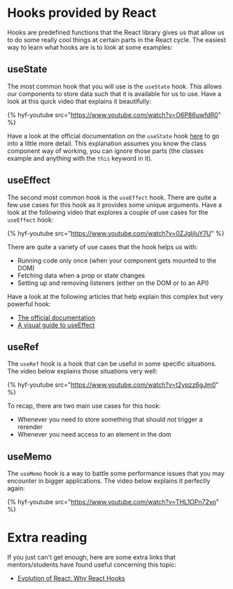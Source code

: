 # Hooks provided by React

Hooks are predefined functions that the React library gives us that allow us to do some really cool things at certain parts in the React cycle. The easiest way to learn what hooks are is to look at some examples:

## useState

The most common hook that you will use is the `useState` hook. This allows our components to store data such that it is available for us to use. Have a look at this quick video that explains it beautifully:

{% hyf-youtube src="https://www.youtube.com/watch?v=O6P86uwfdR0" %}

Have a look at the official documentation on the `useState` hook [here](https://reactjs.org/docs/hooks-state.html) to go into a little more detail. This explanation assumes you know the class component way of working, you can ignore those parts (the classes example and anything with the `this` keyword in it).

## useEffect

The second most common hook is the `useEffect` hook. There are quite a few use cases for this hook as it provides some unique arguments. Have a look at the following video that explores a couple of use cases for the `useEffect` hook:

{% hyf-youtube src="https://www.youtube.com/watch?v=0ZJgIjIuY7U" %}

There are quite a variety of use cases that the hook helps us with:
- Running code only once (when your component gets mounted to the DOM)
- Fetching data when a prop or state changes
- Setting up and removing listeners (either on the DOM or to an API)

Have a look at the following articles that help explain this complex but very powerful hook:
- [The official documentation](https://reactjs.org/docs/hooks-effect.html)
- [A visual guide to useEffect](https://alexsidorenko.com/blog/useeffect/)

## useRef

The `useRef` hook is a hook that can be useful in some specific situations. The video below explains those situations very well:

{% hyf-youtube src="https://www.youtube.com/watch?v=t2ypzz6gJm0" %}

To recap, there are two main use cases for this hook:
- Whenever you need to store something that should *not* trigger a rerender
- Whenever you need access to an element in the dom

## useMemo

The `useMemo` hook is a way to battle some performance issues that you may encounter in bigger applications. The video below explains it perfectly again:

{% hyf-youtube src="https://www.youtube.com/watch?v=THL1OPn72vo" %}

# Extra reading
If you just can't get enough, here are some extra links that mentors/students have found useful concerning this topic:

- [Evolution of React: Why React Hooks](https://www.youtube.com/watch?v=eX_L39UvZes)
